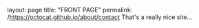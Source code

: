 layout: page
title: "FRONT PAGE"
permalink: /https://octocat.github.io/about/contact
That's a really nice site...
